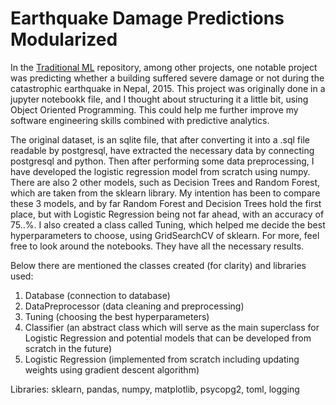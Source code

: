 # Earthquake Damage Predictions Modularized

In the [Traditional ML](https://github.com/GSana2812/Traditional_ML)  repository, among other projects, one notable project was predicting whether a building suffered severe damage or not during the catastrophic earthquake in Nepal, 2015. This project was originally done in a jupyter notebookk file, and I thought about structuring it a little bit, using Object Oriented Programming. This could help me further improve my software engineering skills combined with predictive analytics. 

The original dataset, is an sqlite file, that after converting it into a .sql file readable by postgresql, have extracted the necessary data by connecting postgresql and python. Then after performing some data preprocessing, I have developed the logistic regression model from scratch using numpy. There are also 2 other models, such as Decision Trees and Random Forest, which are taken from the sklearn library. My intention has been to compare these 3 models, and by far Random Forest and Decision Trees hold the first place, but with Logistic Regression being not far ahead, with an accuracy of 75..%. I also created a class called Tuning, which helped me decide the best hyperparameters to choose, using GridSearchCV of sklearn. For more, feel free to look around the notebooks. They have all the necessary results.

Below there are mentioned the classes created (for clarity) and libraries used:
1. Database (connection to database)
2. DataPreprocessor (data cleaning and preprocessing)
3. Tuning (choosing the best hyperparameters)
4. Classifier (an abstract class which will serve as the main superclass for Logistic Regression and potential models that can be developed from scratch in the future)
5. Logistic Regression (implemented from scratch including updating weights using gradient descent algorithm)

Libraries: sklearn, pandas, numpy, matplotlib, psycopg2, toml, logging
